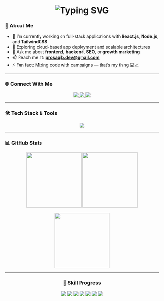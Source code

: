 <h1 align="center">
  <img src="https://readme-typing-svg.demolab.com?font=Fira+Code&weight=500&size=26&pause=1000&color=00FFD1&center=true&vCenter=true&width=600&lines=Hey+%F0%9F%91%8B%2C+I'm+Saqib+Hayat;Software+Engineer+%7C+Digital+Marketing+Specialist;Building+Web+Apps+with+React+%26+TailwindCSS;Driving+Traffic+via+SEO+%26+Performance+Marketing;Code.+Market.+Scale." alt="Typing SVG" />
</h1>

### 🚀 About Me
- 🔧 I’m currently working on full-stack applications with **React.js**, **Node.js**, and **TailwindCSS**
- 🌱 Exploring cloud-based app deployment and scalable architectures
- 💬 Ask me about **frontend**, **backend**, **SEO**, or **growth marketing**
- 📫 Reach me at: **prosaqib.dev@gmail.com**
- ⚡ Fun fact: Mixing code with campaigns — that’s my thing 💻📈

---

### 🌐 Connect With Me
<p align="center">
  <a href="mailto:prosaqib.dev@gmail.com">
    <img src="https://img.shields.io/badge/Gmail-D14836?style=for-the-badge&logo=gmail&logoColor=white"/>
  </a>
  <a href="https://x.com/pro_saqib">
    <img src="https://img.shields.io/badge/Twitter-%231DA1F2.svg?style=for-the-badge&logo=Twitter&logoColor=white"/>
  </a>
  <a href="https://www.linkedin.com/in/pro-saqib/">
    <img src="https://img.shields.io/badge/LinkedIn-%230077B5.svg?style=for-the-badge&logo=linkedin&logoColor=white"/>
  </a>
</p>

---

### 🛠️ Tech Stack & Tools
<p align="center">
  <img src="https://skillicons.dev/icons?i=html,css,js,ts,react,nextjs,nodejs,express,vite,tailwind,bootstrap,mysql,postgres,git,github,vscode,figma,wordpress,linux,npm,docker,vercel,netlify&perline=8" />
</p>

---

### 📊 GitHub Stats
<p align="center">
  <img src="https://github-readme-stats.vercel.app/api?username=pro-saqib&show_icons=true&theme=tokyonight&hide=issues&border_radius=10" height="180"/>
  <img src="https://github-readme-stats.vercel.app/api/top-langs/?username=pro-saqib&layout=compact&theme=tokyonight&border_radius=10" height="180"/>
</p>
<p align="center">
  <img src="https://github-readme-streak-stats.herokuapp.com?user=pro-saqib&theme=tokyonight&date_format=M%20j%5B%2C%20Y%5D&border_radius=10" height="180"/>
</p>

---

<h3 align="center">🚀 Skill Progress</h3>
<p align="center">
  <img src="https://img.shields.io/badge/HTML-Expert-%23E34F26?style=for-the-badge&logo=html5&logoColor=white" />
  <img src="https://img.shields.io/badge/CSS-Advanced-%231572B6?style=for-the-badge&logo=css3&logoColor=white" />
  <img src="https://img.shields.io/badge/React.js-Advanced-%2300CFFF?style=for-the-badge&logo=react&logoColor=white" />
  <img src="https://img.shields.io/badge/Node.js-Proficient-%23339933?style=for-the-badge&logo=nodedotjs&logoColor=white" />
  <img src="https://img.shields.io/badge/TailwindCSS-Advanced-%2338BDF8?style=for-the-badge&logo=tailwindcss&logoColor=white" />
  <img src="https://img.shields.io/badge/SEO-Expert-%23FF9900?style=for-the-badge&logo=google&logoColor=white" />
  <img src="https://img.shields.io/badge/WordPress-Proficient-%2321759B?style=for-the-badge&logo=wordpress&logoColor=white" />
</p>
